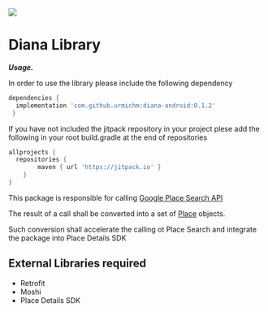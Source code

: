[![](https://jitpack.io/v/urmichm/diana-android.svg)](https://jitpack.io/#urmichm/diana-android)

# Diana Library

_**Usage.**_

In order to use the library please include the following dependency
```gradle
dependencies {
  implementation 'com.github.urmichm:diana-android:0.1.2'
 }
```

If you have not included the jitpack repository in your project plese add the following in your root build.gradle at the end of repositories
```gradle
allprojects {
  repositories {
		maven { url 'https://jitpack.io' }
	}
}
```

This package is responsible for calling [Google Place Search API](https://developers.google.com/maps/documentation/places/web-service/search#PlaceSearchRequests)

The result of a call shall be converted into a set of [Place](https://developers.google.com/maps/documentation/places/android-sdk/reference/com/google/android/libraries/places/api/model/Place)
objects.

Such conversion shall accelerate the calling ot Place Search and integrate the package into Place Details SDK

## External Libraries required
* Retrofit
* Moshi
* Place Details SDK

